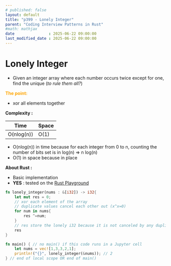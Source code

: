 ```yaml
---
# published: false
layout: default
title: "p399 - Lonely Integer"
parent: "Coding Interview Patterns in Rust"
#math: mathjax
date               : 2025-06-22 09:00:00
last_modified_date : 2025-06-22 09:00:00
---
```


# Lonely Integer

* Given an integer array where each number occurs twice except for one, find the unique (*to rule them all?*)

<span style="color:orange"><b>The point:</b></span>

* xor all elements together




**Complexity :**

| Time         | Space      |
|--------------|------------|
| O(nlog(n))   | O(1)       |

* O(nlog(n)) in time because for each integer from 0 to n, counting the number of bits set is in log(n) => n log(n)
* O(1) in space because in place  




**About Rust :**
* Basic implementation
* **YES** : tested on the [Rust Playground](https://play.rust-lang.org/)


<!-- <span style="color:red"><b>TODO : </b></span> 
* Add comments in code -->


<!-- * <span style="color:lime"><b>Preferred solution?</b></span>      -->




```rust
fn lonely_integer(nums : &[i32]) -> i32{
    let mut res = 0;
    // xor each element of the array
    // duplicate values cancel each other out (x^x=0)
    for num in nums{
        res ^=num;
    }
    // res store the lonely i32 because it is not canceled by any duplicate
    res
}

fn main() { // no main() if this code runs in a Jupyter cell 
    let nums = vec![1,3,3,2,1];
    println!("{}", lonely_integer(&nums)); // 2
} // end of local scope OR end of main()
```
